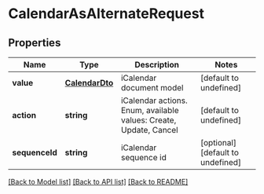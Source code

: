 
# CalendarAsAlternateRequest

## Properties
Name | Type | Description | Notes
------------ | ------------- | ------------- | -------------
**value** | [**CalendarDto**](CalendarDto.md) | iCalendar document model              | [default to undefined]
**action** | **string** | iCalendar actions. Enum, available values: Create, Update, Cancel | [default to undefined]
**sequenceId** | **string** | iCalendar sequence id              | [optional] [default to undefined]



[[Back to Model list]](README.md#documentation-for-models) [[Back to API list]](README.md#documentation-for-api-endpoints) [[Back to README]](README.md)
